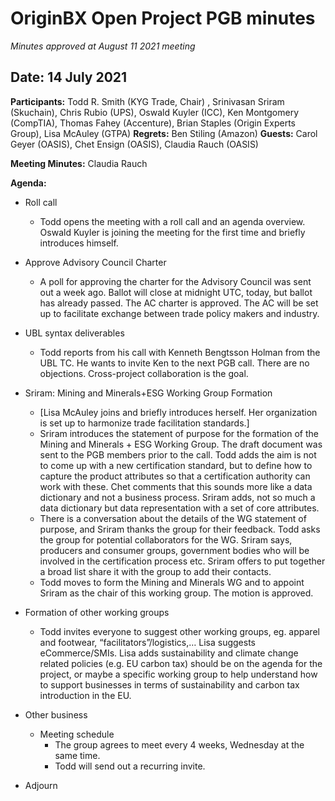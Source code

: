 # OriginBX Open Project PGB minutes

_Minutes approved at August 11 2021 meeting_

## Date: 14 July 2021

**Participants:** Todd R. Smith (KYG Trade, Chair) , Srinivasan Sriram (Skuchain), Chris Rubio (UPS), Oswald Kuyler (ICC), Ken Montgomery (CompTIA), Thomas Fahey (Accenture), Brian Staples (Origin Experts Group), Lisa McAuley (GTPA)
**Regrets:** Ben Stiling (Amazon)
**Guests:**  Carol Geyer (OASIS), Chet Ensign (OASIS), Claudia Rauch (OASIS)

**Meeting Minutes:** Claudia Rauch

**Agenda:**

* Roll call
	* Todd opens the meeting with a roll call and an agenda overview.
	Oswald Kuyler is joining the meeting for the first time and briefly introduces himself.

* Approve Advisory Council Charter
	* A poll for approving the charter for the Advisory Council was sent out a week ago. Ballot will close at midnight UTC, today, but ballot has already passed. The AC charter is approved. The AC will be set up to facilitate exchange between trade policy makers and industry.

* UBL syntax deliverables
	* Todd reports from his call with Kenneth Bengtsson Holman from the UBL TC. He wants to invite Ken to the next PGB call. There are no objections. Cross-project collaboration is the goal.

* Sriram:  Mining and Minerals+ESG Working Group Formation
	* [Lisa McAuley joins and briefly introduces herself. Her organization is set up to harmonize trade facilitation standards.]
	* Sriram introduces the statement of purpose for the formation of the Mining and Minerals + ESG Working Group. The draft document was sent to the PGB members prior to the call. Todd adds the aim is not to come up with a new certification standard, but to define how to capture the product attributes so that a certification authority can work with these. Chet comments that this sounds more like a data dictionary and not a business process. Sriram adds, not so much a data dictionary but data representation with a set of core attributes. 
	* There is a conversation about the details of the WG statement of purpose, and Sriram thanks the group for their feedback. Todd asks the group for potential collaborators for the WG. Sriram says, producers and consumer groups, government bodies who will be involved in the certification process etc. Sriram offers to put together a broad list share it with the group to add their contacts.
	* Todd moves to form the Mining and Minerals WG and to appoint Sriram as the chair of this working group. The motion is approved.
	
* Formation of other working groups
	* Todd invites everyone to suggest other working groups, eg. apparel and footwear, “facilitators”/logistics,…  Lisa suggests eCommerce/SMIs. Lisa adds sustainability and climate change related policies (e.g. EU carbon tax) should be on the agenda for the project, or maybe a specific working group to help understand how to support businesses in terms of sustainability and carbon tax introduction in the EU. 

* Other business
	* Meeting schedule
		* The group agrees to meet every 4 weeks, Wednesday at the same time. 
		* Todd will send out a recurring invite.

* Adjourn












